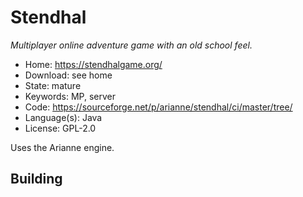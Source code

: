 # Stendhal

_Multiplayer online adventure game with an old school feel._

- Home: https://stendhalgame.org/
- Download: see home
- State: mature
- Keywords: MP, server
- Code: https://sourceforge.net/p/arianne/stendhal/ci/master/tree/
- Language(s): Java
- License: GPL-2.0

Uses the Arianne engine.

## Building
